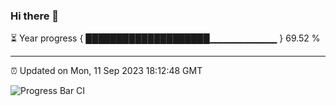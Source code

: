 ### Hi there 👋

⏳ Year progress { ████████████████████▁▁▁▁▁▁▁▁▁▁ } 69.52 %

---

⏰ Updated on Mon, 11 Sep 2023 18:12:48 GMT

![Progress Bar CI](https://github.com/liununu/liununu/workflows/Progress%20Bar%20CI/badge.svg)
